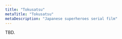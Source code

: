 ```yaml
---
title: "Tokusatsu"
metaTitle: "Tokusatsu"
metaDescription: "Japanese superheroes serial film"
---
```


TBD.